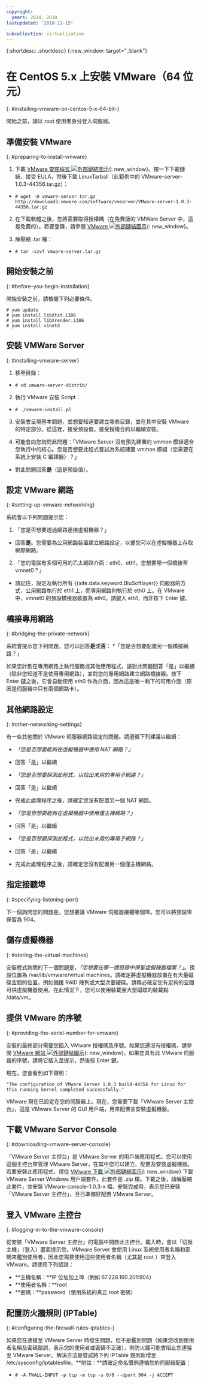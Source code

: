 ```yaml
---
copyright:
  years: 2014, 2018
lastupdated: "2018-11-15"

subcollection: virtualization
---
```

{:shortdesc: .shortdesc}
{:new_window: target="_blank"}

# 在 CentOS 5.x 上安裝 VMware（64 位元）
{: #installing-vmware-on-centos-5-x-64-bit-}

開始之前，請以 root 使用者身分登入伺服器。

## 準備安裝 VMware
{: #preparing-to-install-vmware}

1. 下載 [VMware 安裝程式 ![外部鏈結圖示](../../icons/launch-glyph.svg "外部鏈結圖示")](http://vmware.com/download/server/){: new_window}。按一下下載鏈結、接受 EULA，然後下載 LinuxTarball（此範例中的 VMware-server-1.0.3-44356.tar.gz）：

* `# wget -O vmware-server.tar.gz http://download3.vmware.com/software/vmserver/VMware-server-1.0.3-44356.tar.gz`

2. 在下載軟體之後，您將需要取得授權碼（在免費版的 VMWare Server 中，這是免費的）。若要登錄，請參閱 [VMware ![外部鏈結圖示](../../icons/launch-glyph.svg "外部鏈結圖示")](http://register.vmware.com/content/registration.html){: new_window}。

3. 解壓縮 .tar 檔：

* `# tar -xzvf vmware-server.tar.gz`

## 開始安裝之前
{: #before-you-begin-installation}

開始安裝之前，請檢閱下列必要條件。

```
# yum update
# yum install libXtst.i386
# yum install libXrender.i386
# yum install xinetd
```

## 安裝 VMWare Server
{: #installing-vmware-server}

1. 移至目錄：

* `# cd vmware-server-distrib/`

2. 執行 VMware 安裝 Script：

* `# ./vmware-install.pl`

3. 安裝會呈現基本問題，並想要知道要建立哪些目錄，並在其中安裝 VMware 的特定部分。從這裡，接受預設值。接受授權合約以繼續安裝。

4. 可能會向您詢問此問題：「VMware Server 沒有預先建置的 vmmon 模組適合您執行中的核心。您是否想要此程式嘗試為系統建置 vmmon 模組（您需要在系統上安裝 C 編譯器）？」
* 對此問題回答**是**（這是預設值）。

## 設定 VMware 網路
{: #setting-up-vmware-networking}

系統會以下列問題提示您：

1. 「您是否想要透過網路連接虛擬機器？」
* 回答**是**。您需要為公用網路裝置建立網路設定，以便您可以在虛擬機器上存取網際網路。

2. 「您的電腦有多個可用的乙太網路介面：eth0、eth1。您想要哪一個橋接至 vmnet0？」
* 請記住，設定及執行所有 {{site.data.keyword.BluSoftlayer}} 伺服器的方式，公用網路執行於 eth1 上，而專用網路則執行於 eth0 上。在 VMware 中，vmnet0 的預設橋接器裝置為 eth0。請鍵入 eth1，而非按下 Enter 鍵。

## 橋接專用網路
{: #bridging-the-private-network}

系統會提示您下列問題，您可以回答**是**或**否**：
*「您是否想要配置另一個橋接網路？」

如果您計劃在專用網路上執行服務或其他應用程式，請對此問題回答「是」以繼續（除非您知道不是使用專用網路），並對您的專用網路建立網路橋接器。按下 Enter 鍵之後，它會自動使用 eth0 作為介面，因為這是唯一剩下的可用介面（原因是伺服器中只有兩個網路卡）。

## 其他網路設定
{: #other-networking-settings}

有一些其他關於 VMware 伺服器網路設定的問題。請遵循下列建議以繼續：

* *「您是否想要能夠在虛擬機器中使用 NAT 網路？」*

- 回答「是」以繼續

* *「您是否想要探測此程式，以找出未用的專用子網路？」*

- 回答「是」以繼續

- 完成此處理程序之後，請確定您沒有配置另一個 NAT 網路。

* *「您是否想要能夠在虛擬機器中使用僅主機網路？」*

- 回答「是」以繼續

* *「您是否想要探測此程式，以找出未用的專用子網路？」*

- 回答「是」以繼續

- 完成此處理程序之後，請確定您沒有配置另一個僅主機網路。

## 指定接聽埠
{: #specifying-listening-port}

下一個詢問您的問題是，您想要讓 VMware 伺服器接聽哪個埠。您可以將預設埠保留為 904。

## 儲存虛擬機器
{: #storing-the-virtual-machines}

安裝程式詢問的下一個問題是，*「您想要在哪一個目錄中保留虛擬機器檔案？」*。預設位置為 /var/lib/vmware/virtual machines。請確定將虛擬機器放置在有大量磁碟空間的位置，例如備援 RAID 陣列或大型次要硬碟。請務必確定您有足夠的空間可供虛擬機器使用。在此情況下，您可以使用裝載至大型磁碟的裝載點 /data/vm。

## 提供 VMware 的序號
{: #providing-the-serial-number-for-vmware}

安裝的最終部分需要您插入 VMware 授權碼及序號。如果您還沒有授權碼，請參閱 [VMware 網站 ![外部鏈結圖示](../../icons/launch-glyph.svg "外部鏈結圖示")](http://register.vmware.com/content/registration.html){: new_window}。如果您具有此 VMware 伺服器的序號，請將它插入至提示，然後按 Enter 鍵。

現在，您會看到如下聲明：

    "The configuration of VMware Server 1.0.3 build-44356 for Linux for this running kernel completed successfully."

VMware 現在已設定在您的伺服器上。現在，您需要下載「VMware Server 主控台」，這是 VMware Server 的 GUI 用戶端，用來配置並安裝虛擬機器。

## 下載 VMware Server Console
{: #downloading-vmware-server-console}

「VMware Server 主控台」是 VMware Server 的用戶端應用程式。您可以使用這個主控台來管理 VMware Server，在其中您可以建立、配置及安裝虛擬機器。若要安裝此應用程式，請從 [VMware 下載 ![外部鏈結圖示](../../icons/launch-glyph.svg "外部鏈結圖示")](http://vmware.com/download/server/){: new_window} 下載 VMware Server Windows 用戶端套件。此套件是 .zip 檔。下載之後，請解壓縮此套件，並安裝 VMware-console-1.0.3-x 檔。安裝完成時，表示您已安裝「VMware Server 主控台」，且已準備好配置 VMware Server。

## 登入 VMware 主控台
{: #logging-in-to-the-vmware-console}

從安裝「VMware Server 主控台」的電腦中開啟此主控台。載入時，會以「切換主機」（登入）畫面提示您。VMware Server 會使用 Linux 系統使用者名稱和密碼來鑑別使用者，因此您需要使用這些使用者名稱（尤其是 root ）來登入 VMware。請使用下列認證：

* **主機名稱：**IP 位址加上埠（例如 67.228.160.201:904）<br />
* **使用者名稱：**root<br />
* **密碼：**password（使用系統的真正 root 密碼）

## 配置防火牆規則 (IPTable)
{: #configuring-the-firewall-rules-iptables-}

如果您在連接至 VMware Server 時發生問題，但不是鑑別問題（如果您收到使用者名稱及密碼錯誤，表示您的使用者或密碼不正確），則防火牆可能會阻止您連接至 VMware Server。解決方法是嘗試將下列 IPTable 規則新增至 /etc/sysconfig/iptablesfile。**附註：**請確定命名慣例遵循您的伺服器配置：

- `# -A FWALL-INPUT -p tcp -m tcp -s 0/0 --dport 904 -j ACCEPT`
